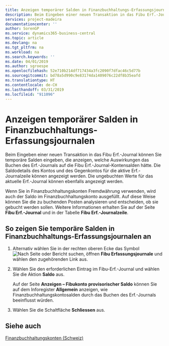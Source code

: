 ```yaml
---
title: Anzeigen temporärer Salden in Finanzbuchhaltungs-Erfassungsjournalen
description: Beim Eingeben einer neuen Transaktion in das Fibu Erf.-Journal können Sie temporäre Salden eingeben, die anzeigen, welche Auswirkungen das Buchen des Erf.-Journals auf die Fibu Erf.-Journal-Kontensalden hätte. Die Saldodetails des Kontos und des Gegenkontos für die aktive Erf.-Journalzeile können angezeigt werden. Die ungebuchten Werte für das aktuelle Erf.-Journal können ebenfalls angezeigt werden.
services: project-madeira
documentationcenter: ''
author: SorenGP
ms.service: dynamics365-business-central
ms.topic: article
ms.devlang: na
ms.tgt_pltfrm: na
ms.workload: na
ms.search.keywords: ''
ms.date: 04/01/2019
ms.author: sgroespe
ms.openlocfilehash: 52e710b214df717434a3fc2090f7dfac46c5d77b
ms.sourcegitcommit: bd78a5d990c9e83174da1409076c22df8b35eafd
ms.translationtype: HT
ms.contentlocale: de-CH
ms.lasthandoff: 03/31/2019
ms.locfileid: "911096"
---
```

# <a name="view-temporary-balances-in-general-ledger-journals"></a>Anzeigen temporärer Salden in Finanzbuchhaltungs-Erfassungsjournalen
Beim Eingeben einer neuen Transaktion in das Fibu Erf.-Journal können Sie temporäre Salden eingeben, die anzeigen, welche Auswirkungen das Buchen des Erf.-Journals auf die Fibu Erf.-Journal-Kontensalden hätte. Die Saldodetails des Kontos und des Gegenkontos für die aktive Erf.-Journalzeile können angezeigt werden. Die ungebuchten Werte für das aktuelle Erf.-Journal können ebenfalls angezeigt werden.  

Wenn Sie in Finanzbuchhaltungskonten Fremdwährung verwenden, wird auch der Saldo im Finanzbuchhaltungskonto ausgefüllt. Auf diese Weise können Sie die zu buchenden Posten analysieren und entscheiden, ob sie gebucht werden sollen. Weitere Informationen erhalten Sie auf der Seite **Fibu Erf.-Journal** und in der Tabelle **Fibu Erf.-Journalzeile**.  

## <a name="to-view-temporary-balances-in-general-ledger-journals"></a>So zeigen Sie temporäre Salden in Finanzbuchhaltungs-Erfassungsjournalen an  

1.  Alternativ wählen Sie in der rechten oberen Ecke das Symbol ![Nach Seite oder Bericht suchen](../../media/ui-search/search_small.png "Nach Seite oder Bericht suchen"), öffnen **Fibu Erfassungsjournale** und wählen den zugehörenden Link aus.  
2.  Wählen Sie den erforderlichen Eintrag im Fibu-Erf.-Journal und wählen Sie die Aktion **Saldo** aus.  

    Auf der Seite **Anzeigen – Fibukonto provisorischer Saldo** können Sie auf dem Inforegister **Allgemein** anzeigen, wie Finanzbuchhaltungskontosalden durch das Buchen des Erf.-Journals beeinflusst würden.  

3.  Wählen Sie die Schaltfläche **Schliessen** aus.  

## <a name="see-also"></a>Siehe auch  
 [Finanzbuchhaltungskonten (Schweiz)](swiss-general-ledger-accounts.md)
